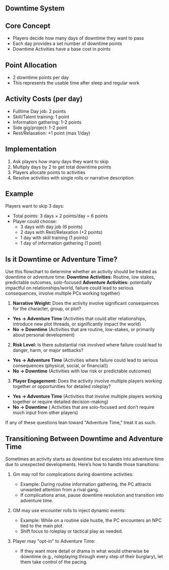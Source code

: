 ## Downtime System

## Core Concept
- Players decide how many days of downtime they want to pass
- Each day provides a set number of downtime points
- Downtime Activities have a base cost in points
## Point Allocation
- 2 downtime points per day
- This represents the usable time after sleep and regular work
## Activity Costs (per day)
- Fulltime Day job: 2 points
- Skill/Talent training: 1 point
- Information gathering: 1-2 points
- Side gig/project: 1-2 point
- Rest/Relaxation: +1 point (max 1/day)
## Implementation
1. Ask players how many days they want to skip
2. Multiply days by 2 to get total downtime points
3. Players allocate points to activities
4. Resolve activities with single rolls or narrative description
## Example
Players want to skip 3 days:
- Total points: 3 days × 2 points/day = 6 points
- Player could choose:
    - 3 days with day job (6 points)
    - 2 days with Rest/Relaxation (+2 points)
    - 1 day with skill training (1 points)
    - 1 day of information gathering (1 point)
## Is it Downtime or Adventure Time?
Use this flowchart to determine whether an activity should be treated as downtime or adventure time:
**Downtime Activities:** Routine, low stakes, predictable outcomes, solo-focused
**Adventure Activities:** potentially impactful on relationships/world, failure could lead to serious consequences, involve multiple PCs working together)

1. **Narrative Weight:** Does the activity involve significant consequences for the character, group, or plot?
- **Yes → Adventure Time** (Activities that could alter relationships, introduce new plot threads, or significantly impact the world)
- **No → Downtime** (Activities that are routine, low-stakes, or primarily about personal development)
    
2. **Risk Level:** Is there substantial risk involved where failure could lead to danger, harm, or major setbacks?
- **Yes → Adventure Time** (Activities where failure could lead to serious consequences (physical, social, or financial))
- **No → Downtime** (Activities with low risk or predictable outcomes)

3. **Player Engagement:** Does the activity involve multiple players working together or opportunities for detailed roleplay?
- **Yes → Adventure Time** (Activities that involve multiple players working together or require detailed decision-making)
- **No → Downtime** ( Activities that are solo-focused and don’t require much input from other players)
    
If any of these questions lean toward "Adventure Time," treat it as such.
## Transitioning Between Downtime and Adventure Time
Sometimes an activity starts as downtime but escalates into adventure time due to unexpected developments. Here’s how to handle those transitions:
1. Gm may roll for complications during downtime activities:
    - Example: During routine information gathering, the PC attracts unwanted attention from a rival gang.
    - If complications arise, pause downtime resolution and transition into adventure time.

2. GM may use encounter rolls to inject dynamic events:
    - Example: While on a routine side hustle, the PC encounters an NPC tied to the main plot.
    - Shift focus to roleplay or tactical play as needed.
        
3. Player may "opt-in" to Adventure Time:
    - If they want more detail or drama in what would otherwise be downtime (e.g., roleplaying through every step of their burglary), let them take control of the pacing.
